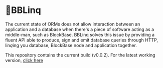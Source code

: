 # :link:BBLinq
The current state of ORMs does not allow interaction between an application and a database when there's a piece of software acting as a middle-man, 
such as BlockBase. BBLinq solves this issue by providing a fluent API able to produce, sign and emit database queries through HTTP, lin*q*ing you 
database, BlockBase node and application together.

This repository contains the current build (v0.0.2). For the latest working version, [click here](https://github.com/blockbasenetwork/bblinq/releases/tag/v0.0.1)